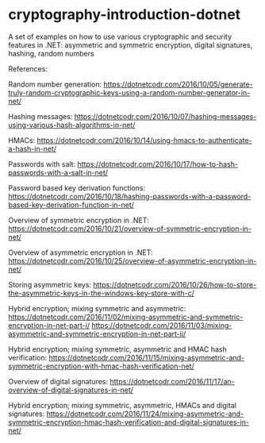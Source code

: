 # cryptography-introduction-dotnet
A set of examples on how to use various cryptographic and security features in .NET: asymmetric and symmetric encryption, digital signatures, hashing, random numbers

References:

Random number generation:
https://dotnetcodr.com/2016/10/05/generate-truly-random-cryptographic-keys-using-a-random-number-generator-in-net/

Hashing messages:
https://dotnetcodr.com/2016/10/07/hashing-messages-using-various-hash-algorithms-in-net/

HMACs:
https://dotnetcodr.com/2016/10/14/using-hmacs-to-authenticate-a-hash-in-net/

Passwords with salt:
https://dotnetcodr.com/2016/10/17/how-to-hash-passwords-with-a-salt-in-net/

Password based key derivation functions:
https://dotnetcodr.com/2016/10/18/hashing-passwords-with-a-password-based-key-derivation-function-in-net/

Overview of symmetric encryption in .NET:
https://dotnetcodr.com/2016/10/21/overview-of-symmetric-encryption-in-net/

Overview of asymmetric encryption in .NET:
https://dotnetcodr.com/2016/10/25/overview-of-asymmetric-encryption-in-net/

Storing asymmetric keys:
https://dotnetcodr.com/2016/10/26/how-to-store-the-asymmetric-keys-in-the-windows-key-store-with-c/

Hybrid encryption; mixing symmetric and asymmetric:
https://dotnetcodr.com/2016/11/02/mixing-asymmetric-and-symmetric-encryption-in-net-part-i/
https://dotnetcodr.com/2016/11/03/mixing-asymmetric-and-symmetric-encryption-in-net-part-ii/

Hybrid encryption; mixing symmetric, asymmetric and HMAC hash verification:
https://dotnetcodr.com/2016/11/15/mixing-asymmetric-and-symmetric-encryption-with-hmac-hash-verification-net/

Overview of digital signatures:
https://dotnetcodr.com/2016/11/17/an-overview-of-digital-signatures-in-net/

Hybrid encryption; mixing symmetric, asymmetric, HMACs and digital signatures:
https://dotnetcodr.com/2016/11/24/mixing-asymmetric-and-symmetric-encryption-hmac-hash-verification-and-digital-signatures-in-net/
